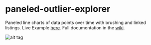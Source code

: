 # paneled-outlier-explorer
Paneled line charts of data points over time with brushing and linked listings. Live Example [here](https://rhoinc.github.io/viz-library/examples/0019-paneled-outlier-explorer/). Full documentation in the [wiki](https://github.com/RhoInc/paneled-outlier-explorer/wiki).


![alt tag](https://im2.ezgif.com/tmp/ezgif-2-f4346a6b2f.gif)
